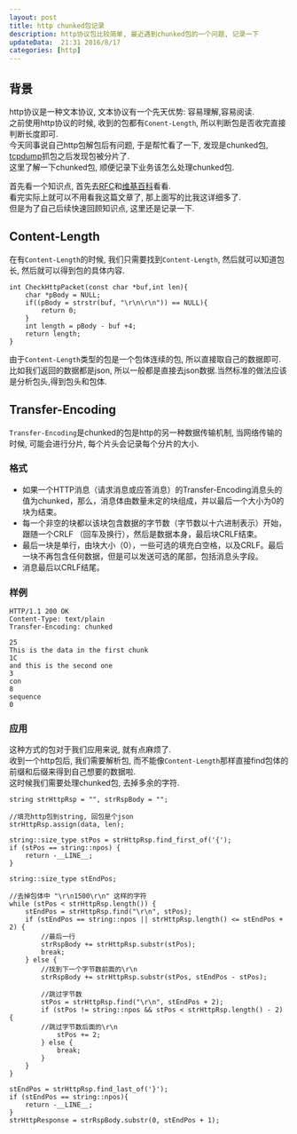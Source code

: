 ```yaml
---  
layout: post  
title: http chunked包记录
description: http协议包比较简单, 最近遇到chunked包的一个问题, 记录一下
updateData:  21:31 2016/8/17
categories: [http]
---  
```



## 背景

http协议是一种文本协议, 文本协议有一个先天优势: 容易理解,容易阅读.  
之前使用http协议的时候, 收到的包都有`Conent-Length`, 所以判断包是否收完直接判断长度即可.  
今天同事说自己http包解包后有问题, 于是帮忙看了一下, 发现是chunked包, [tcpdump](http://github.tiankonguse.com/blog/2016/08/13/tcpdump.html)抓包之后发现包被分片了.  
这里了解一下chunked包, 顺便记录下业务该怎么处理chunked包.  



首先看一个知识点, 首先去[RFC](https://tools.ietf.org/html/rfc2616#section-3.6.1)和[维基百科](https://en.wikipedia.org/wiki/Chunked_transfer_encoding)看看.  
看完实际上就可以不用看我这篇文章了, 那上面写的比我这详细多了.  
但是为了自己后续快速回顾知识点, 这里还是记录一下.    


## Content-Length


在有`Content-Length`的时候, 我们只需要找到`Content-Length`, 然后就可以知道包长, 然后就可以得到包的具体内容.   

```
int CheckHttpPacket(const char *buf,int len){
	char *pBody = NULL;
	if((pBody = strstr(buf, "\r\n\r\n")) == NULL){
        return 0;
	}
	int length = pBody - buf +4;
	return length;
}
```

由于`Content-Length`类型的包是一个包体连续的包, 所以直接取自己的数据即可.  
比如我们返回的数据都是json, 所以一般都是直接去json数据.当然标准的做法应该是分析包头,得到包头和包体.  


## Transfer-Encoding

`Transfer-Encoding`是chunked的包是http的另一种数据传输机制, 当网络传输的时候, 可能会进行分片, 每个片头会记录每个分片的大小.  

### 格式

* 如果一个HTTP消息（请求消息或应答消息）的Transfer-Encoding消息头的值为chunked，那么，消息体由数量未定的块组成，并以最后一个大小为0的块为结束。  
* 每一个非空的块都以该块包含数据的字节数（字节数以十六进制表示）开始，跟随一个CRLF （回车及换行），然后是数据本身，最后块CRLF结束。  
* 最后一块是单行，由块大小（0），一些可选的填充白空格，以及CRLF。最后一块不再包含任何数据，但是可以发送可选的尾部，包括消息头字段。  
* 消息最后以CRLF结尾。   

### 样例

```
HTTP/1.1 200 OK
Content-Type: text/plain
Transfer-Encoding: chunked

25
This is the data in the first chunk
1C
and this is the second one
3
con
8
sequence
0
```

### 应用

这种方式的包对于我们应用来说, 就有点麻烦了.  
收到一个http包后, 我们需要解析包, 而不能像`Content-Length`那样直接find包体的前缀和后缀来得到自己想要的数据啦.   
这时候我们需要处理chunked包, 去掉多余的字符.  

```
string strHttpRsp = "", strRspBody = "";

//填充http包到string, 回包是个json
strHttpRsp.assign(data, len);

string::size_type stPos = strHttpRsp.find_first_of('{');
if (stPos == string::npos) {
    return -__LINE__;
}

string::size_type stEndPos;

//去掉包体中 "\r\n1500\r\n" 这样的字符
while (stPos < strHttpRsp.length()) { 
    stEndPos = strHttpRsp.find("\r\n", stPos);
    if (stEndPos == string::npos || strHttpRsp.length() <= stEndPos + 2) {
        //最后一行
        strRspBody += strHttpRsp.substr(stPos);
        break;
    } else {
        //找到下一个字节数前面的\r\n
        strRspBody += strHttpRsp.substr(stPos, stEndPos - stPos);
        
        //跳过字节数
        stPos = strHttpRsp.find("\r\n", stEndPos + 2);
        if (stPos != string::npos && stPos < strHttpRsp.length() - 2) {
        //跳过字节数后面的\r\n
            stPos += 2;
        } else {
            break;
        }
    }
}

stEndPos = strHttpRsp.find_last_of('}');
if (stEndPos == string::npos){
    return -__LINE__;
}
strHttpResponse = strRspBody.substr(0, stEndPos + 1);
```





